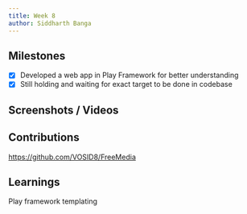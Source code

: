 ```yaml
---
title: Week 8
author: Siddharth Banga 
---
```


## Milestones
- [x] Developed a web app in Play Framework for better understanding
- [x] Still holding and waiting for exact target to be done in codebase

## Screenshots / Videos 

## Contributions
https://github.com/VOSID8/FreeMedia

## Learnings
Play framework templating
